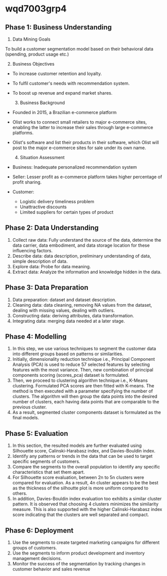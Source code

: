 # wqd7003grp4
## Phase 1: Business Understanding
1. Data Mining Goals<br />

To build a customer segmentation model based on their behavioral data (spending, product usage etc.)

 
  2. Business Objectives<br />

* To increase customer retention and loyalty.<br />
* To fulfil customer's needs with recommendation system.<br />
* To boost up revenue and expand market shares.<br />

 
  3. Business Background<br />

* Founded in 2015, a Brazilian e-commerce platform<br />
* Olist works to connect small retailers to major e-commerce sites,     enabling the latter to increase their sales through large e-commerce platforms.<br />
* Olist's software and list their products in their software, which Olist will post to the major e-commerce sites for sale under its own name.<br />

 
  4. Situation Assessment<br />

* Business: Inadequate personalized recommendation system<br />
* Seller: Lesser profit as e-commerce platform takes higher percentage of profit sharing.<br />
* Customer:<br />
    - Logistic delivery timeliness problem<br />
    - Unattractive discounts<br />
    - Limited suppliers for certain types of product<br />
## Phase 2: Data Understanding
  1. Collect raw data: Fully understand the source of the data, determine the data carrier, data embodiment, and data storage location for these influencing factors.<br />
  2. Describe data: data description, preliminary understanding of data, simple description of data.<br />
  3. Explore data: Probe for data meaning.<br />
  4. Extract data: Analyze the information and knowledge hidden in the data.<br />

## Phase 3: Data Preparation
  1. Data preparation: dataset and dataset description.<br />
  2. Cleaning data: data cleaning, removing NA values from the dataset, dealing with missing values, dealing with outliers.<br />
  3. Constructing data: deriving attributes, data transformation.<br />
  4. Integrating data: merging data needed at a later stage.
## Phase 4: Modelling
  1. In this step, we use various techniques to segment the customer data into different groups based on patterns or similarities.<br />
  2. Initially, dimensionality reduction technique i.e., Principal Component Analysis (PCA) is used to reduce 57 selected features by selecting features with the most variance. Then, new combination of principal components scoring (scores_pca) dataset is formulated.<br />
  3. Then, we proceed to clustering algorithm technique i.e., K-Means clustering. Formulated PCA scores are then fitted with K-means. The method is then executed with a parameter specifying the number of clusters. The algorithm will then group the data points into the desired number of clusters, each having data points that are comparable to the previous cluster.<br />
  4. As a result, segmented cluster components dataset is formulated as the final models.<br />

## Phase 5: Evaluation
  1. In this section, the resulted models are further evaluated using Silhouette score, Calinski-Harabasz index, and Davies-Bouldin index.<br />
  2. Identify any patterns or trends in the data that can be used to target specific segments of customers.<br />
  3. Compare the segments to the overall population to identify any specific characteristics that set them apart.<br />
  4. For Silhouette score evaluation, between 2n to 5n clusters were compared for evaluation. As a result, 4n cluster appears to be the best as the thickness of the silhoutte plot is more uniform compared to others.<br />
  5. In addition, Davies-Bouldin index evaluation too exhibits a similar cluster pattern. It is observed that choosing 4 clusters minimizes the similarity measure. This is also supported with the higher Calinski-Harabasz index score indicating that the clusters are well separated and compact.<br />

## Phase 6: Deployment
  1. Use the segments to create targeted marketing campaigns for different groups of customers.<br />
  2. Use the segments to inform product development and inventory management decisions.<br />
  3. Monitor the success of the segmentation by tracking changes in customer behavior and sales revenue
